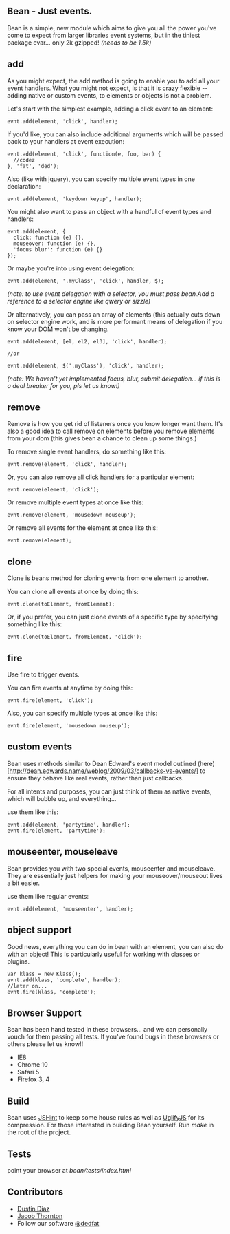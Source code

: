 Bean - Just events.
-------------------
Bean is a simple, new module which aims to give you all the power you've come to expect from larger libraries event systems, but in the tiniest package evar... only 2k gzipped! *(needs to be 1.5k)*

add
---
As you might expect, the add method is going to enable you to add all your event handlers. What you might not expect, is that it is crazy flexible -- adding native or custom events, to elements or objects is not a problem.

Let's start with the simplest example, adding a click event to an element:

    evnt.add(element, 'click', handler);

If you'd like, you can also include additional arguments which will be passed back to your handlers at event execution:

    evnt.add(element, 'click', function(e, foo, bar) {
      //codez
    }, 'fat', 'ded');

Also (like with jquery), you can specify multiple event types in one declaration:

    evnt.add(element, 'keydown keyup', handler);

You might also want to pass an object with a handful of event types and handlers:

    evnt.add(element, {
      click: function (e) {},
      mouseover: function (e) {},
      'focus blur': function (e) {}
    });

Or maybe you're into using event delegation:

    evnt.add(element, '.myClass', 'click', handler, $);

*(note: to use event delegation with a selector, you must pass bean.Add a reference to a selector engine like qwery or sizzle)*

Or alternatively, you can pass an array of elements (this actually cuts down on selector engine work, and is more performant means of delegation if you know your DOM won't be changing.

    evnt.add(element, [el, el2, el3], 'click', handler);

    //or

    evnt.add(element, $('.myClass'), 'click', handler);

*(note: We haven't yet implemented focus, blur, submit delegation... if this is a deal breaker for you, pls let us know!)*

remove
------
Remove is how you get rid of listeners once you know longer want them. It's also a good idea to call remove on elements before you remove elements from your dom (this gives bean a chance to clean up some things.)

To remove single event handlers, do something like this:

    evnt.remove(element, 'click', handler);

Or, you can also remove all click handlers for a particular element:

    evnt.remove(element, 'click');

Or remove multiple event types at once like this:

    evnt.remove(element, 'mousedown mouseup');

Or remove all events for the element at once like this:

    evnt.remove(element);

clone
-----
Clone is beans method for cloning events from one element to another.

You can clone all events at once by doing this:

    evnt.clone(toElement, fromElement);

Or, if you prefer, you can just clone events of a specific type by specifying something like this:

    evnt.clone(toElement, fromElement, 'click');

fire
----
Use fire to trigger events.

You can fire events at anytime by doing this:

    evnt.fire(element, 'click');

Also, you can specify multiple types at once like this:

    evnt.fire(element, 'mousedown mouseup');

custom events
-------------
Bean uses methods similar to Dean Edward's event model outlined (here)[http://dean.edwards.name/weblog/2009/03/callbacks-vs-events/] to ensure they behave like real events, rather than just callbacks.

For all intents and purposes, you can just think of them as native events, which will bubble up, and everything...

use them like this:

    evnt.add(element, 'partytime', handler);
    evnt.fire(element, 'partytime');

mouseenter, mouseleave
----------------------
Bean provides you with two special events, mouseenter and mouseleave. They are essentially just helpers for making your mouseover/mouseout lives a bit easier.

use them like regular events:

    evnt.add(element, 'mouseenter', handler);


object support
--------------
Good news, everything you can do in bean with an element, you can also do with an object! This is particularly useful for working with classes or plugins.

    var klass = new Klass();
    evnt.add(klass, 'complete', handler);
    //later on...
    evnt.fire(klass, 'complete');

Browser Support
---------------
Bean has been hand tested in these browsers... and we can personally vouch for them passing all tests. If you've found bugs in these browsers or others please let us know!!

  - IE8
  - Chrome 10
  - Safari 5
  - Firefox 3, 4

Build
-----
Bean uses [JSHint](http://www.jshint.com/) to keep some house rules as well as [UglifyJS](https://github.com/mishoo/UglifyJS) for its compression. For those interested in building Bean yourself. Run *make* in the root of the project.

Tests
-----
point your browser at _bean/tests/index.html_

Contributors
-------
  * [Dustin Diaz](https://github.com/ded/qwery/commits/master?author=ded)
  * [Jacob Thornton](https://github.com/ded/qwery/commits/master?author=fat)
  * Follow our software [@dedfat](http://twitter.com/dedfat)
